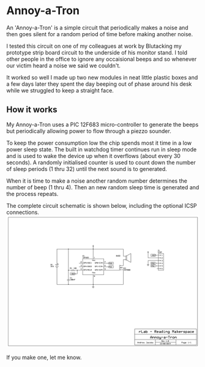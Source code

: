 # Annoy-a-Tron
An 'Annoy-a-Tron' is a simple circuit that periodically makes a noise and then goes silent for a random period of time before making another noise.

I tested this circuit on one of my colleagues at work by Blutacking my prototype strip board circuit to the underside of his monitor stand. I told other people in the office to ignore any occaisional beeps and so whenever our victim heard a noise we said we couldn't.

It worked so well I made up two new modules in neat little plastic boxes and a few days later they spent the day beeping out of phase around his desk while we struggled to keep a straight face.

## How it works
My Annoy-a-Tron uses a PIC 12F683 micro-controller to generate the beeps but periodically allowing power to flow through a piezzo sounder.

To keep the power consumption low the chip spends most it time in a low power sleep state. The built in watchdog timer continues run in sleep mode and is used to wake the device up when it overflows (about every 30 seconds). A randomly initialised counter is used to count down the number of sleep periods (1 thru 32) until the next sound is to generated.

When it is time to make a noise another random number determines the number of beep (1 thru 4). Then an new random sleep time is generated and the process repeats.

The complete circuit schematic is shown below, including the optional ICSP connections.
![Schematic](schematics/annoy-a-tron.png)

If you make one, let me know.